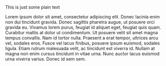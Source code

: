 This is just some plain text

Lorem ipsum dolor sit amet, consectetur adipiscing elit. Donec lacinia enim non dui tincidunt gravida. Donec sagittis
pharetra augue, ut posuere orci gravida eu. Vivamus lorem purus, feugiat id aliquet eget, feugiat quis quam. Curabitur
mattis at dolor ut condimentum. Ut posuere velit sit amet magna tempus convallis. Nam id tortor nulla. Praesent a erat
tempor, ultrices arcu vel, sodales eros. Fusce vel lacus finibus, posuere ipsum euismod, sodales ligula. Etiam rutrum
malesuada velit, ac tincidunt est viverra id. Nullam at magna non enim cursus tincidunt in vitae urna. Nunc auctor lacus
euismod urna viverra varius. Donec id sem sem.

